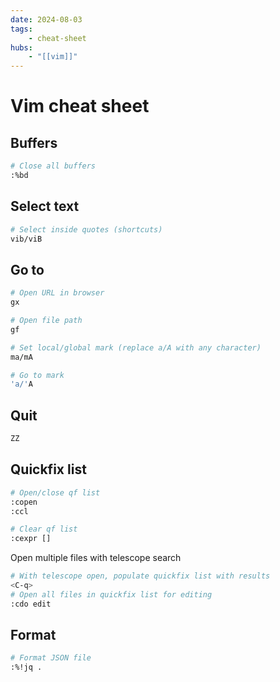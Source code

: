 ```yaml
---
date: 2024-08-03
tags:
    - cheat-sheet
hubs:
    - "[[vim]]"
---
```


# Vim cheat sheet


## Buffers

```bash
# Close all buffers
:%bd
```

## Select text

```bash
# Select inside quotes (shortcuts)
vib/viB
```

## Go to

```bash
# Open URL in browser
gx

# Open file path
gf

# Set local/global mark (replace a/A with any character)
ma/mA

# Go to mark
'a/'A
```

## Quit

```bash
ZZ
```
## Quickfix list

```bash
# Open/close qf list
:copen
:ccl

# Clear qf list
:cexpr []
```

Open multiple files with telescope search

```bash
# With telescope open, populate quickfix list with results
<C-q>
# Open all files in quickfix list for editing
:cdo edit
```

## Format

```bash
# Format JSON file
:%!jq .
```
